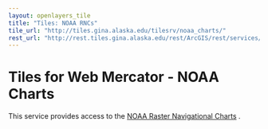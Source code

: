 ```yaml
---
layout: openlayers_tile
title: "Tiles: NOAA RNCs"
tile_url: "http://tiles.gina.alaska.edu/tilesrv/noaa_charts/"
rest_url: "http://rest.tiles.gina.alaska.edu/rest/ArcGIS/rest/services/noaa_charts/MapServer"
---
```


Tiles for Web Mercator - NOAA Charts
====================================

This service provides access to the [NOAA Raster Navigational Charts](http://www.nauticalcharts.noaa.gov/mcd/Raster/) .
